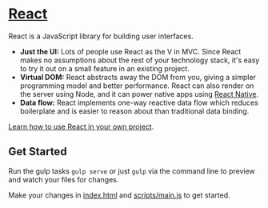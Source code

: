 # [React](http://facebook.github.io/react)

React is a JavaScript library for building user interfaces.

* **Just the UI:** Lots of people use React as the V in MVC. Since React makes no assumptions about the rest of your technology stack, it's easy to try it out on a small feature in an existing project.
* **Virtual DOM:** React abstracts away the DOM from you, giving a simpler programming model and better performance. React can also render on the server using Node, and it can power native apps using [React Native](https://facebook.github.io/react-native/).
* **Data flow:** React implements one-way reactive data flow which reduces boilerplate and is easier to reason about than traditional data binding.

[Learn how to use React in your own project](https://facebook.github.io/react/docs/getting-started.html).

## Get Started

Run the gulp tasks `gulp serve` or just `gulp` via the command line to preview and watch your files for changes.

Make your changes in [index.html](app/index.html) and [scripts/main.js](app/scripts/main.js) to get started.
